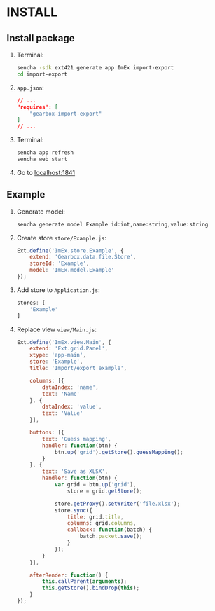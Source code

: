 INSTALL
=======

Install package
---------------

1. Terminal:

    ```bash
    sencha -sdk ext421 generate app ImEx import-export
    cd import-export
    ```

2. `app.json`:

    ```json
    // ...
    "requires": [
        "gearbox-import-export"
    ]
    // ...
    ```

3. Terminal:

    ```bash
    sencha app refresh
    sencha web start
    ```

4. Go to [localhost:1841](http://localhost:1841)


Example
-------

1. Generate model:

    ```bash
    sencha generate model Example id:int,name:string,value:string
    ```


2. Create store `store/Example.js`:

    ```javascript
    Ext.define('ImEx.store.Example', {
        extend: 'Gearbox.data.file.Store',
        storeId: 'Example',
        model: 'ImEx.model.Example'
    });
    ```


3. Add store to `Application.js`:
    
    ```javascript
    stores: [
        'Example'
    ]
    ```

4. Replace view `view/Main.js`:
    
    ```javascript
    Ext.define('ImEx.view.Main', {
        extend: 'Ext.grid.Panel',
        xtype: 'app-main',
        store: 'Example',
        title: 'Import/export example',

        columns: [{
            dataIndex: 'name',
            text: 'Name'
        }, {
            dataIndex: 'value',
            text: 'Value'
        }],

        buttons: [{
            text: 'Guess mapping',
            handler: function(btn) {
                btn.up('grid').getStore().guessMapping();
            }
        }, {
            text: 'Save as XLSX',
            handler: function(btn) {
                var grid = btn.up('grid'),
                    store = grid.getStore();

                store.getProxy().setWriter('file.xlsx');
                store.sync({
                    title: grid.title,
                    columns: grid.columns,
                    callback: function(batch) {
                        batch.packet.save();
                    }
                });
            }
        }],

        afterRender: function() {
            this.callParent(arguments);
            this.getStore().bindDrop(this);
        }
    });
    ```
